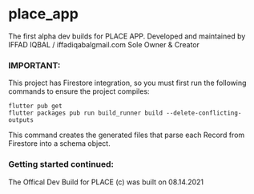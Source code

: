 # place_app

The first alpha dev builds for PLACE APP.
Developed and maintained by
IFFAD IQBAL /  iffadiqabalgmail.com
Sole Owner & Creator

### IMPORTANT:

This project has Firestore integration, so you must first run the following commands to ensure the project compiles:

```
flutter pub get
flutter packages pub run build_runner build --delete-conflicting-outputs
```

This command creates the generated files that parse each Record from Firestore into a schema object.

### Getting started continued:

The Offical Dev Build for PLACE (c) 
was built on 08.14.2021
